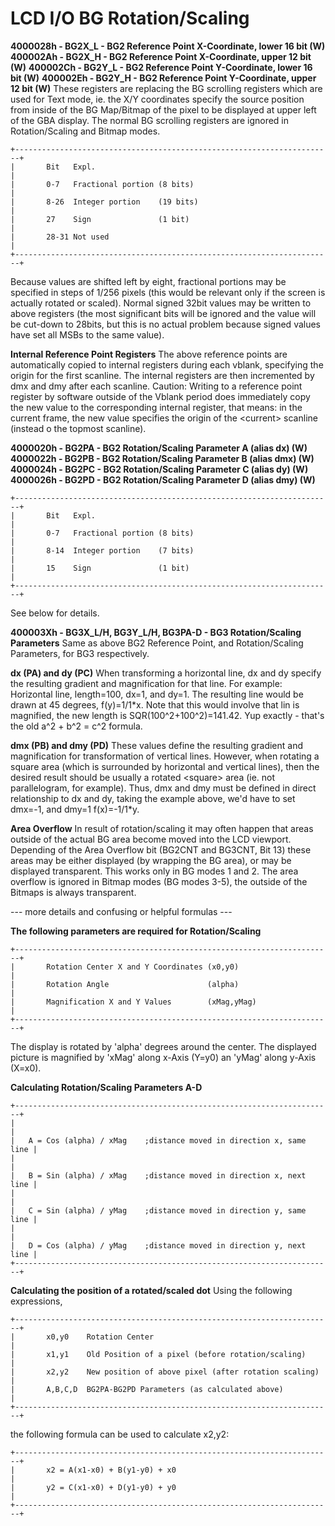 # LCD I/O BG Rotation/Scaling


**4000028h - BG2X_L - BG2 Reference Point X-Coordinate, lower 16 bit
(W)**
**400002Ah - BG2X_H - BG2 Reference Point X-Coordinate, upper 12 bit
(W)**
**400002Ch - BG2Y_L - BG2 Reference Point Y-Coordinate, lower 16 bit
(W)**
**400002Eh - BG2Y_H - BG2 Reference Point Y-Coordinate, upper 12 bit
(W)**
These registers are replacing the BG scrolling registers which are used
for Text mode, ie. the X/Y coordinates specify the source position from
inside of the BG Map/Bitmap of the pixel to be displayed at upper left
of the GBA display. The normal BG scrolling registers are ignored in
Rotation/Scaling and Bitmap modes.

```
+-----------------------------------------------------------------------+
|       Bit   Expl.                                                     |
|       0-7   Fractional portion (8 bits)                               |
|       8-26  Integer portion    (19 bits)                              |
|       27    Sign               (1 bit)                                |
|       28-31 Not used                                                  |
+-----------------------------------------------------------------------+
```

Because values are shifted left by eight, fractional portions may be
specified in steps of 1/256 pixels (this would be relevant only if the
screen is actually rotated or scaled). Normal signed 32bit values may be
written to above registers (the most significant bits will be ignored
and the value will be cut-down to 28bits, but this is no actual problem
because signed values have set all MSBs to the same value).

**Internal Reference Point Registers**
The above reference points are automatically copied to internal
registers during each vblank, specifying the origin for the first
scanline. The internal registers are then incremented by dmx and dmy
after each scanline.
Caution: Writing to a reference point register by software outside of
the Vblank period does immediately copy the new value to the
corresponding internal register, that means: in the current frame, the
new value specifies the origin of the \<current\> scanline (instead o
the topmost scanline).

**4000020h - BG2PA - BG2 Rotation/Scaling Parameter A (alias dx) (W)**
**4000022h - BG2PB - BG2 Rotation/Scaling Parameter B (alias dmx) (W)**
**4000024h - BG2PC - BG2 Rotation/Scaling Parameter C (alias dy) (W)**
**4000026h - BG2PD - BG2 Rotation/Scaling Parameter D (alias dmy) (W)**

```
+-----------------------------------------------------------------------+
|       Bit   Expl.                                                     |
|       0-7   Fractional portion (8 bits)                               |
|       8-14  Integer portion    (7 bits)                               |
|       15    Sign               (1 bit)                                |
+-----------------------------------------------------------------------+
```

See below for details.

**400003Xh - BG3X_L/H, BG3Y_L/H, BG3PA-D - BG3 Rotation/Scaling
Parameters**
Same as above BG2 Reference Point, and Rotation/Scaling Parameters, for
BG3 respectively.

**dx (PA) and dy (PC)**
When transforming a horizontal line, dx and dy specify the resulting
gradient and magnification for that line. For example:
Horizontal line, length=100, dx=1, and dy=1. The resulting line would be
drawn at 45 degrees, f(y)=1/1\*x. Note that this would involve that lin
is magnified, the new length is SQR(100\^2+100\^2)=141.42. Yup
exactly - that\'s the old a\^2 + b\^2 = c\^2 formula.

**dmx (PB) and dmy (PD)**
These values define the resulting gradient and magnification for
transformation of vertical lines. However, when rotating a square area
(which is surrounded by horizontal and vertical lines), then the desired
result should be usually a rotated \<square\> area (ie. not 
parallelogram, for example).
Thus, dmx and dmy must be defined in direct relationship to dx and dy,
taking the example above, we\'d have to set dmx=-1, and dmy=1
f(x)=-1/1\*y.

**Area Overflow**
In result of rotation/scaling it may often happen that areas outside of
the actual BG area become moved into the LCD viewport. Depending of the
Area Overflow bit (BG2CNT and BG3CNT, Bit 13) these areas may be either
displayed (by wrapping the BG area), or may be displayed transparent.
This works only in BG modes 1 and 2. The area overflow is ignored in
Bitmap modes (BG modes 3-5), the outside of the Bitmaps is always
transparent.

\-\-- more details and confusing or helpful formulas \-\--

**The following parameters are required for Rotation/Scaling**

```
+-----------------------------------------------------------------------+
|       Rotation Center X and Y Coordinates (x0,y0)                     |
|       Rotation Angle                      (alpha)                     |
|       Magnification X and Y Values        (xMag,yMag)                 |
+-----------------------------------------------------------------------+
```

The display is rotated by \'alpha\' degrees around the center.
The displayed picture is magnified by \'xMag\' along x-Axis (Y=y0) an
\'yMag\' along y-Axis (X=x0).

**Calculating Rotation/Scaling Parameters A-D**

```
+-----------------------------------------------------------------------+
|                                                                       |
|   A = Cos (alpha) / xMag    ;distance moved in direction x, same line |
|                                                                       |
|   B = Sin (alpha) / xMag    ;distance moved in direction x, next line |
|                                                                       |
|   C = Sin (alpha) / yMag    ;distance moved in direction y, same line |
|                                                                       |
|   D = Cos (alpha) / yMag    ;distance moved in direction y, next line |
+-----------------------------------------------------------------------+
```


**Calculating the position of a rotated/scaled dot**
Using the following expressions,

```
+-----------------------------------------------------------------------+
|       x0,y0    Rotation Center                                        |
|       x1,y1    Old Position of a pixel (before rotation/scaling)      |
|       x2,y2    New position of above pixel (after rotation scaling)   |
|       A,B,C,D  BG2PA-BG2PD Parameters (as calculated above)           |
+-----------------------------------------------------------------------+
```

the following formula can be used to calculate x2,y2:

```
+-----------------------------------------------------------------------+
|       x2 = A(x1-x0) + B(y1-y0) + x0                                   |
|       y2 = C(x1-x0) + D(y1-y0) + y0                                   |
+-----------------------------------------------------------------------+
```




